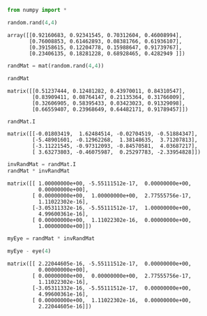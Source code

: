 

```python
from numpy import *

random.rand(4,4)
```




    array([[0.92160683, 0.92341545, 0.70312604, 0.46008994],
           [0.76008853, 0.61462893, 0.08381766, 0.61936107],
           [0.39158615, 0.12204778, 0.15988647, 0.91739767],
           [0.23406135, 0.18281228, 0.68928465, 0.4282949 ]])




```python
randMat = mat(random.rand(4,4))
```


```python
randMat

```




    matrix([[0.51237444, 0.12481282, 0.43970011, 0.84310547],
            [0.83909411, 0.08764147, 0.21135364, 0.31766009],
            [0.32606905, 0.58395433, 0.03423023, 0.91329098],
            [0.66559407, 0.23968649, 0.64482171, 0.91789457]])




```python
randMat.I
```




    matrix([[-0.01803419,  1.62484514, -0.02704519, -0.51884347],
            [-5.48901601, -0.12962268,  1.38148635,  3.71207813],
            [-3.11221545, -0.97312093, -0.84570581,  4.03687217],
            [ 3.63273803, -0.46075987,  0.25297783, -2.33954828]])




```python
invRandMat = randMat.I
randMat * invRandMat
```




    matrix([[ 1.00000000e+00, -5.55111512e-17,  0.00000000e+00,
              0.00000000e+00],
            [ 0.00000000e+00,  1.00000000e+00,  2.77555756e-17,
              1.11022302e-16],
            [-3.05311332e-16, -5.55111512e-17,  1.00000000e+00,
              4.99600361e-16],
            [ 0.00000000e+00,  1.11022302e-16,  0.00000000e+00,
              1.00000000e+00]])




```python
myEye = randMat * invRandMat

myEye - eye(4)
```




    matrix([[ 2.22044605e-16, -5.55111512e-17,  0.00000000e+00,
              0.00000000e+00],
            [ 0.00000000e+00,  0.00000000e+00,  2.77555756e-17,
              1.11022302e-16],
            [-3.05311332e-16, -5.55111512e-17,  0.00000000e+00,
              4.99600361e-16],
            [ 0.00000000e+00,  1.11022302e-16,  0.00000000e+00,
              2.22044605e-16]])




```python

```
